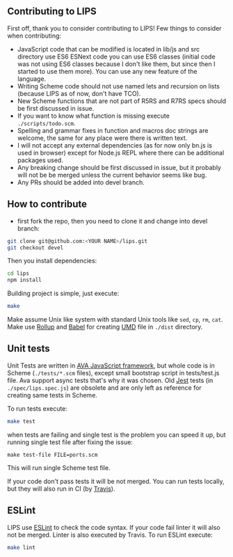 ## Contributing to LIPS

First off, thank you to consider contributing to LIPS!
Few things to consider when contributing:

* JavaScript code that can be modified is located in lib/js and src directory
  use ES6 ESNext code you can use ES6 classes (initial code was not using ES6 classes
  because I don't like them, but since then I started to use them more).
  You can use any new feature of the language.
* Writing Scheme code should not use named lets and recursion on lists (because LIPS
  as of now, don't have TCO).
* New Scheme functions that are not part of R5RS and R7RS specs should be first
  discussed in issue.
* If you want to know what function is missing execute `./scripts/todo.scm`.
* Spelling and grammar fixes in function and macros doc strings are welcome, the same
  for any place were there is written text.
* I will not accept any external dependencies (as for now only bn.js is used in browser)
  except for Node.js REPL where there can be additional packages used.
* Any breaking change should be first discussed in issue, but it probably will not be
  be merged unless the current behavior seems like bug.
* Any PRs should be added into devel branch.

## How to contribute
* first fork the repo, then you need to clone it and change into devel branch:

```bash
git clone git@github.com:<YOUR NAME>/lips.git
git checkout devel
```

Then you install dependencies:

```bash
cd lips
npm install
```

Building project is simple, just execute:

```bash
make
```

Make assume Unix like system with standard Unix tools like `sed`, `cp`, `rm`, `cat`.
Make use [Rollup](https://rollupjs.org/) and [Babel](https://babeljs.io/) for
creating [UMD](https://github.com/umdjs/umd) file in `./dist` directory.

## Unit tests

Unit Tests are written in
[AVA JavaScript framework](https://github.com/avajs/ava), but whole code is in
Scheme (`./tests/*.scm` files), except small bootstrap script in tests/test.js
file. Ava support async tests that's why it was chosen. Old
[Jest](https://jestjs.io/) tests (in `./spec/lips.spec.js`) are obsolete and are
only left as reference for creating same tests in Scheme.

To run tests execute:

```bash
make test
```

when tests are failing and single test is the problem you can speed it up,
but running single test file after fixing the issue:

```
make test-file FILE=ports.scm
```

This will run single Scheme test file.

If your code don't pass tests it will be not merged. You can run tests locally,
but they will also run in CI (by [Travis](https://travis-ci.org/)).

## ESLint

LIPS use [ESLint](https://eslint.org/) to check the code syntax. If your code
fail linter it will also not be merged. Linter is also executed by Travis.  To
run ESLint execute:

```bash
make lint
```
